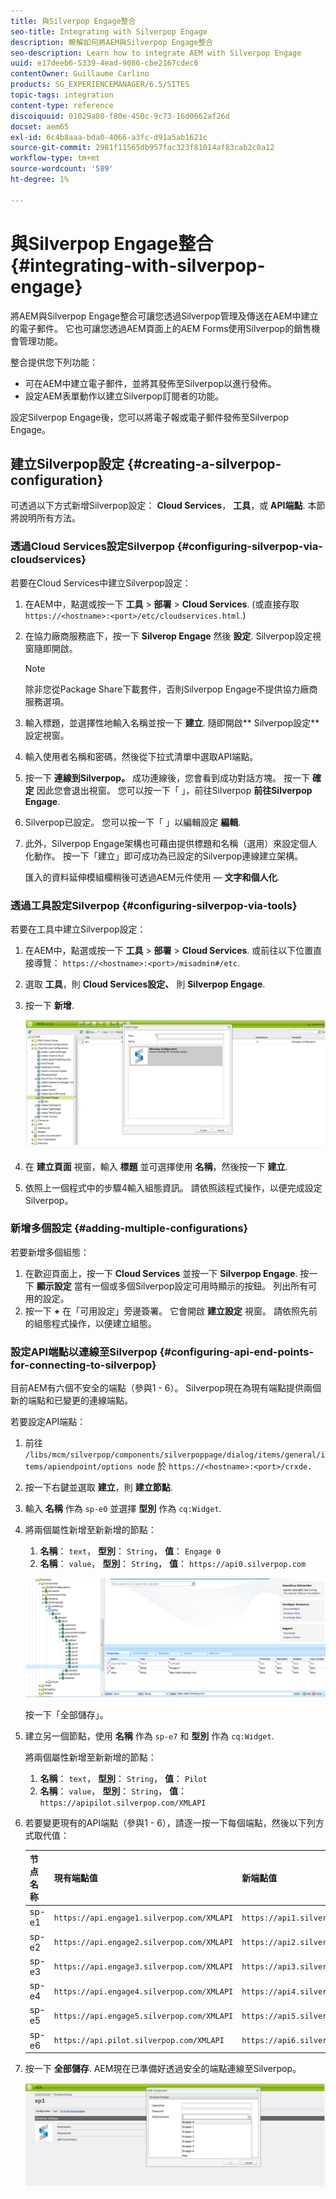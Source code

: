 ```yaml
---
title: 與Silverpop Engage整合
seo-title: Integrating with Silverpop Engage
description: 瞭解如何將AEM與Silverpop Engage整合
seo-description: Learn how to integrate AEM with Silverpop Engage
uuid: e17deeb6-5339-4ead-9086-cbe2167cdec6
contentOwner: Guillaume Carlino
products: SG_EXPERIENCEMANAGER/6.5/SITES
topic-tags: integration
content-type: reference
discoiquuid: 01029a80-f80e-450c-9c73-16d0662af26d
docset: aem65
exl-id: 6c4b8aaa-bda0-4066-a3fc-d91a5ab1621c
source-git-commit: 2981f11565db957fac323f81014af83cab2c0a12
workflow-type: tm+mt
source-wordcount: '589'
ht-degree: 1%

---
```


# 與Silverpop Engage整合{#integrating-with-silverpop-engage}

<!-- THIS ENTIRE TOPIC APPEARS OBSOLETE BECAUSE SILVERPOP NO LONGER EXISTS AND THERE ARE NO REDIRECTS FOR THE DOWNLOAD URL BELOW THAT IS 404.
>[!NOTE]
>
>Silverpop integration is **not** available out of the box. You must download the Silverpop integration package `https://www.adobeaemcloud.com/content/marketplace/marketplaceProxy.html?packagePath=/content/companies/public/adobe/packages/aem620/product/cq-mcm-integrations-silverpop-content` from Package Share and install it on your instance. After you have installed the package, you can configure it as described in this document. -->

將AEM與Silverpop Engage整合可讓您透過Silverpop管理及傳送在AEM中建立的電子郵件。 它也可讓您透過AEM頁面上的AEM Forms使用Silverpop的銷售機會管理功能。

整合提供您下列功能：

* 可在AEM中建立電子郵件，並將其發佈至Silverpop以進行發佈。
* 設定AEM表單動作以建立Silverpop訂閱者的功能。

設定Silverpop Engage後，您可以將電子報或電子郵件發佈至Silverpop Engage。

## 建立Silverpop設定 {#creating-a-silverpop-configuration}

可透過以下方式新增Silverpop設定： **Cloud Services**， **工具**，或 **API端點**. 本節將說明所有方法。

### 透過Cloud Services設定Silverpop {#configuring-silverpop-via-cloudservices}

若要在Cloud Services中建立Silverpop設定：

1. 在AEM中，點選或按一下 **工具** > **部署** > **Cloud Services**. (或直接存取 `https://<hostname>:<port>/etc/cloudservices.html`.)
1. 在協力廠商服務底下，按一下 **Silverop Engage** 然後 **設定**. Silverpop設定視窗隨即開啟。

   >[!NOTE]
   >
   >除非您從Package Share下載套件，否則Silverpop Engage不提供協力廠商服務選項。

1. 輸入標題，並選擇性地輸入名稱並按一下 **建立**. 隨即開啟** Silverpop設定**設定視窗。
1. 輸入使用者名稱和密碼，然後從下拉式清單中選取API端點。
1. 按一下 **連線到Silverpop。** 成功連線後，您會看到成功對話方塊。 按一下 **確定** 因此您會退出視窗。 您可以按一下「 」，前往Silverpop **前往Silverpop Engage**.
1. Silverpop已設定。 您可以按一下「 」以編輯設定 **編輯**.
1. 此外，Silverpop Engage架構也可藉由提供標題和名稱（選用）來設定個人化動作。 按一下「建立」即可成功為已設定的Silverpop連線建立架構。

   匯入的資料延伸模組欄稍後可透過AEM元件使用 —  **文字和個人化**.

### 透過工具設定Silverpop {#configuring-silverpop-via-tools}

若要在工具中建立Silverpop設定：

1. 在AEM中，點選或按一下 **工具** > **部署** > **Cloud Services**. 或前往以下位置直接導覽： `https://<hostname>:<port>/misadmin#/etc`.
1. 選取 **工具**，則 **Cloud Services設定、** 則 **Silverpop Engage**.
1. 按一下 **新增**.

   ![chlimage_1-6](assets/chlimage_1-6.jpeg)

1. 在 **建立頁面** 視窗，輸入 **標題** 並可選擇使用 **名稱**，然後按一下 **建立**.
1. 依照上一個程式中的步驟4輸入組態資訊。 請依照該程式操作，以便完成設定Silverpop。

### 新增多個設定 {#adding-multiple-configurations}

若要新增多個組態：

1. 在歡迎頁面上，按一下 **Cloud Services** 並按一下 **Silverpop Engage**. 按一下 **顯示設定** 當有一個或多個Silverpop設定可用時顯示的按鈕。 列出所有可用的設定。
1. 按一下 **+** 在「可用設定」旁邊簽署。 它會開啟 **建立設定** 視窗。 請依照先前的組態程式操作，以便建立組態。

### 設定API端點以連線至Silverpop {#configuring-api-end-points-for-connecting-to-silverpop}

目前AEM有六個不安全的端點（參與1 - 6）。 Silverpop現在為現有端點提供兩個新的端點和已變更的連線端點。

若要設定API端點：

1. 前往 `/libs/mcm/silverpop/components/silverpoppage/dialog/items/general/items/apiendpoint/options node` 於 `https://<hostname>:<port>/crxde.`
1. 按一下右鍵並選取 **建立**，則 **建立節點**.
1. 輸入 **名稱** 作為 `sp-e0` 並選擇 **型別** 作為 `cq:Widget`.
1. 將兩個屬性新增至新新增的節點：

   1. **名稱**： `text`， **型別**： `String`， **值**： `Engage 0`
   1. **名稱**： `value`， **型別**： `String`， **值**： `https://api0.silverpop.com`

   ![chlimage_1-42](assets/chlimage_1-42.png)

   按一下「全部儲存」。

1. 建立另一個節點，使用 **名稱** 作為 `sp-e7` 和 **型別** 作為 `cq:Widget`.

   將兩個屬性新增至新新增的節點：

   1. **名稱**： `text`， **型別**： `String`， **值**： `Pilot`
   1. **名稱**： `value`， **型別**： `String`， **值**： `https://apipilot.silverpop.com/XMLAPI`

1. 若要變更現有的API端點（參與1 - 6），請逐一按一下每個端點，然後以下列方式取代值：

   | **节点名称** | **現有端點值** | **新端點值** |
   |---|---|---|
   | sp-e1 | `https://api.engage1.silverpop.com/XMLAPI` | `https://api1.silverpop.com` |
   | sp-e2 | `https://api.engage2.silverpop.com/XMLAPI` | `https://api2.silverpop.com` |
   | sp-e3 | `https://api.engage3.silverpop.com/XMLAPI` | `https://api3.silverpop.com` |
   | sp-e4 | `https://api.engage4.silverpop.com/XMLAPI` | `https://api4.silverpop.com` |
   | sp-e5 | `https://api.engage5.silverpop.com/XMLAPI` | `https://api5.silverpop.com` |
   | sp-e6 | `https://api.pilot.silverpop.com/XMLAPI` | `https://api6.silverpop.com` |

1. 按一下 **全部儲存**. AEM現在已準備好透過安全的端點連線至Silverpop。

   ![chlimage_1-7](assets/chlimage_1-7.jpeg)
